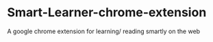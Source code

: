 # Smart-Learner-chrome-extension
A google chrome extension for learning/ reading smartly on the web
